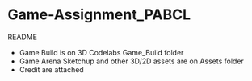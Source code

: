# Game-Assignment_PABCL

README

- Game Build is on 3D Codelabs Game_Build folder
- Game Arena Sketchup and other 3D/2D assets are on Assets folder
- Credit are attached
